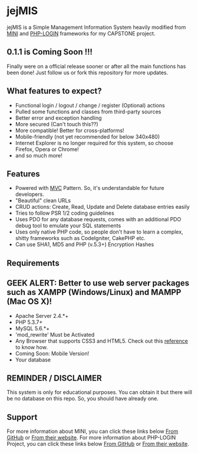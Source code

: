 # jejMIS

jejMIS is a Simple Management Information System heavily modified
from [MINI](http://www.php-mini.com) and [PHP-LOGIN](http://www.php-login.net/)
frameworks for my CAPSTONE project.

## 0.1.1 is Coming Soon !!!

Finally were on a official release sooner or after all the main functions has been done! Just follow us or fork this repository for more updates.

## What features to expect?

- Functional login / logout / change / register (Optional) actions
- Pulled some functions and classes from third-party sources
- Better error and exception handling
- More secured (Can't touch this??)
- More compatible! Better for cross-platforms!
- Mobile-friendly (not yet recommended for below 340x480)
- Internet Explorer is no longer required for this system, so choose Firefox, Opera or Chrome!
- and so much more!

## Features

- Powered with [MVC](https://en.wikipedia.org/wiki/Model-view-controller) Pattern. So, it's understandable for future developers.
- "Beautiful" clean URLs
- CRUD actions: Create, Read, Update and Delete database entries easily
- Tries to follow PSR 1/2 coding guidelines
- Uses PDO for any database requests, comes with an additional PDO debug tool to emulate your SQL statements
- Uses only native PHP code, so people don't have to learn a complex, shitty frameworks such as CodeIgniter, CakePHP etc.
- Can use SHA1, MD5 and PHP (v.5.3+) Encryption Hashes

## Requirements
## GEEK ALERT: Better to use web server packages such as XAMPP (Windows/Linux) and MAMPP (Mac OS X)!

- Apache Server 2.4.*+
- PHP 5.3.7+
- MySQL 5.6.*+
- 'mod_rewrite' Must be Activated
- Any Browser that supports CSS3 and HTML5. Check out this [reference](http://caniuse.com/) to know how.
- Coming Soon: Mobile Version!
- Your database

## REMINDER / DISCLAIMER

This system is only for educational purposes. You can obtain it but there will be no database on this repo.
So, you should have already one.

## Support

For more information about MINI, you can click these links below
[From GitHub](https://www.github.com/panique/mini) or [From their website](http://www.php-mini.com/).
For more information about PHP-LOGIN Project, you can click these links below
[From GitHub](https://www.github.com/panique/huge) or [From their website](http://www.php-login.net/).